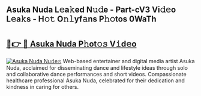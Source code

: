 ## Asuka Nuda L𝚎a𝚔ed N𝚞𝚍e - Part-cV3 Vi𝚍𝚎o L𝚎a𝚔s - H𝚘𝚝 O𝚗𝚕yf𝚊ns P𝚑𝚘tos 0WaTh

# <h2><a href="http://kf5k2z.oniu.top/?m=Asuka+Nuda">🔗👉 🔴 Asuka Nuda P𝚑ot𝚘𝚜 V𝚒d𝚎o</a></h2>

[![Asuka Nuda Nu𝚍e𝚜](https://i.imgur.com/0qMVB7G.gif)](http://kf5k2z.oniu.top/?m=Asuka+Nuda)
Web-based entertainer and digital media artist Asuka Nuda, acclaimed for disseminating dance and lifestyle ideas through solo and collaborative dance performances and short videos. Compassionate healthcare professional Asuka Nuda, celebrated for their dedication and kindness in caring for others.  
